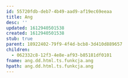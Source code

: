 ```yaml
---
id: 55720fdb-deb7-4b49-aad9-af19ec69eeaa
title: Ang
desc: ''
updated: 1612940501538
created: 1612940501538
stub: true
parent: 18922402-79f9-4f4d-bcb8-3d410d889657
children:
  - 062332c8-12f3-4e8e-af93-b85181df0101
fname: ang.dd.html.ts.funkcja.ang
hpath: ang.dd.html.ts.funkcja.ang
---
```



